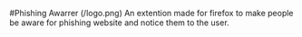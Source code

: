 #Phishing Awarrer
(/logo.png)
An extention made for firefox to make people be aware for phishing website and notice them to the user.
